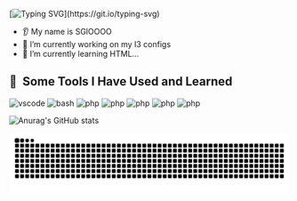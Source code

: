 [![Typing SVG](https://readme-typing-svg.demolab.com/?lines=HI+THERE+🦢!!)](https://git.io/typing-svg)
* 👂 My name is SGlOOOO
* 🔭 I’m currently working on my I3 configs
* 🌱 I’m currently learning HTML...

<h2> 🚀 &nbsp;Some Tools I Have Used and Learned</h2>
<p align="left">
<img src="https://cdn.jsdelivr.net/gh/devicons/devicon/icons/vscode/vscode-original.svg" alt="vscode" width="45" height="45"/>
<img src="https://cdn.jsdelivr.net/gh/devicons/devicon/icons/ubuntu/ubuntu-original.svg" alt="bash" width="45" height="45"/>
<img src="https://cdn.jsdelivr.net/gh/devicons/devicon/icons/neovim/neovim-original.svg" alt="php" width="45" height="45"/>
<img src="https://cdn.jsdelivr.net/gh/devicons/devicon/icons/cplusplus/cplusplus-original.svg" alt="php" width="45" height="45"/>
<img src="https://cdn.jsdelivr.net/gh/devicons/devicon/icons/c/c-original.svg" alt="php" width="45" height="45"/>
<img src="https://cdn.jsdelivr.net/gh/devicons/devicon/icons/figma/figma-original.svg" alt="php" width="45" height="45"/>
<img src="https://cdn.jsdelivr.net/gh/devicons/devicon/icons/java/java-original.svg" alt="php" width="45" height="45"/>
</p>

![Anurag's GitHub stats](https://github-readme-stats.vercel.app/api?username=SGlOO&show_icons=true&theme=nord)

<div>
  <picture>
  <source media="(prefers-color-scheme: dark)" srcset="https://raw.githubusercontent.com/SGlOO/SGlOO/output/github-contribution-grid-snake-dark.svg">
  <source media="(prefers-color-scheme: light)" srcset="https://raw.githubusercontent.com/SGlOO/SGlOO/output/github-contribution-grid-snake.svg">
  <img alt="snake animation" src="https://raw.githubusercontent.com/SGlOO/SGlOO/output/github-contribution-grid-snake.svg">
  </picture>
  
  <!--
  <img src="https://activity-graph.herokuapp.com/graph?username=ivansaul&theme=react-dark&bg_color=20232a&hide_border=true" width="80%"/>
  -->
</div>

